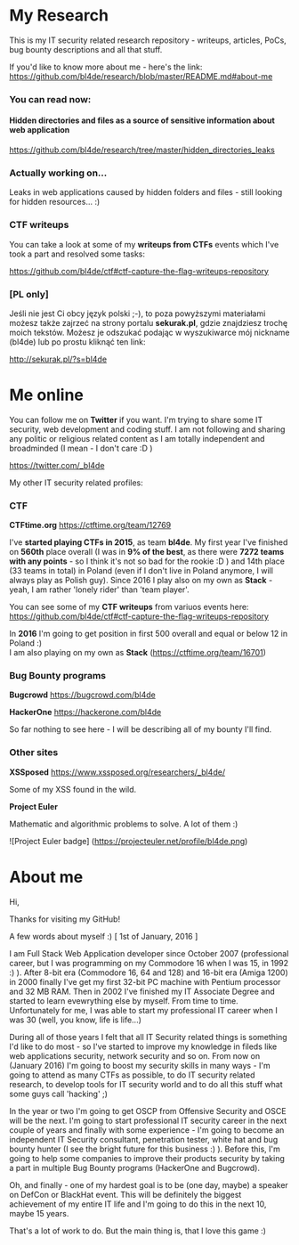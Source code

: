 
# My Research


This is my IT security related research repository - writeups, articles, PoCs, bug bounty descriptions and all that stuff.

If you'd like to know more about me - here's the link: https://github.com/bl4de/research/blob/master/README.md#about-me


### You can read now:

#### Hidden directories and files as a source of sensitive information about web application
https://github.com/bl4de/research/tree/master/hidden_directories_leaks


### Actually working on...

Leaks in web applications caused by hidden folders and files - still looking for hidden resources... :)

### CTF writeups

You can take a look at some of my **writeups from CTFs** events which I've took a part and resolved some tasks:

https://github.com/bl4de/ctf#ctf-capture-the-flag-writeups-repository


### [PL only]

Jeśli nie jest Ci obcy język polski ;-), to poza powyższymi materiałami możesz także zajrzeć na strony portalu **sekurak.pl**, gdzie znajdziesz trochę moich tekstów.
Możesz je odszukać podając w wyszukiwarce mój nickname (bl4de) lub po prostu kliknąć ten link:

http://sekurak.pl/?s=bl4de





# Me online

You can follow me on **Twitter** if you want. I'm trying to share some IT security, web development and coding stuff. I am not following and sharing any politic or religious related content as I am totally independent and broadminded (I mean - I don't care :D )

https://twitter.com/_bl4de


My other IT security related profiles:

### CTF

**CTFtime.org**		  https://ctftime.org/team/12769

I've **started playing CTFs in 2015**, as team **bl4de**. My first year I've finished on **560th** place overall (I was in **9% of the best**, as there were **7272 teams with any points** - so I think it's not so bad for the rookie :D ) and 14th place (33 teams in total) in Poland (even if I don't live in Poland anymore, I will always play as Polish guy).
Since 2016 I play also on my own as **Stack** - yeah, I am rather 'lonely rider' than 'team player'.


You can see some of my **CTF writeups** from variuos events here: https://github.com/bl4de/ctf#ctf-capture-the-flag-writeups-repository

In **2016** I'm going to get position in first 500 overall and equal or below 12 in Poland :)                   
I am also playing on my own as **Stack** (https://ctftime.org/team/16701)

### Bug Bounty programs

**Bugcrowd**		    https://bugcrowd.com/bl4de

**HackerOne**		  https://hackerone.com/bl4de

So far nothing to see here - I will be describing all of my bounty I'll find.


### Other sites

**XSSposed**       https://www.xssposed.org/researchers/_bl4de/

Some of my XSS found in the wild.

**Project Euler**

Mathematic and algorithmic problems to solve. A lot of them :)

![Project Euler badge]
(https://projecteuler.net/profile/bl4de.png)



# About me

Hi,

Thanks for visiting my GitHub!

A few words about myself :) [ 1st of January, 2016 ]

I am Full Stack Web Application developer since October 2007 (professional career, but I was programming on my Commodore 16 when I was 15, in 1992 :) ). After 8-bit era (Commodore 16, 64 and 128) and 16-bit era (Amiga 1200) in 2000 finally I've get my first 32-bit PC machine with Pentium processor and 32 MB RAM. Then in 2002 I've finished my IT Associate Degree and started to learn evewrything else by myself. From time to time.
Unfortunately for me, I was able to start my professional IT career when I was 30 (well, you know, life is life...)


During all of those years I felt that all IT Security related things is something I'd like to do most - so I've started to improve my knowledge in fileds like web applications security, network security and so on. From now on (January 2016) I'm going to boost my security skills in many ways - I'm going to attend as many CTFs as possible, to do IT security related research, to develop tools for IT security world and to do all this stuff what some guys call 'hacking' ;)


In the year or two I'm going to get OSCP from Offensive Security and OSCE will be the next. I'm going to start professional IT security career in the next couple of years and finally with some experience - I'm going to become an independent IT Security consultant, penetration tester, white hat and bug bounty hunter (I see the bright future for this business :) ).
Before this, I'm going to help some companies to improve their products security by taking a part in multiple Bug Bounty programs (HackerOne and Bugcrowd). 


Oh, and finally - one of my hardest goal is to be (one day, maybe) a speaker on DefCon or BlackHat event. This will be definitely the biggest achievement of my entire IT life and I'm going to do this in the next 10, maybe 15 years.


That's a lot of work to do.
But the main thing is, that I love this game :)


